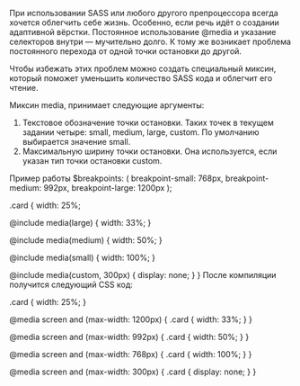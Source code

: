 При использовании SASS или любого другого препроцессора всегда хочется облегчить себе жизнь. Особенно, если речь идёт о создании адаптивной вёрстки. 
Постоянное использование @media и указание селекторов внутри — мучительно долго. К тому же возникает проблема постоянного перехода от одной точки остановки до другой.

Чтобы избежать этих проблем можно создать специальный миксин, который поможет уменьшить количество SASS кода и облегчит его чтение.

Миксин media, принимает следующие аргументы:
1. Текстовое обозначение точки остановки. Таких точек в текущем задании четыре: small, medium, large, custom. По умолчанию выбирается значение small.
2. Максимальную ширину точки остановки. Она используется, если указан тип точки остановки custom.

Пример работы
$breakpoints: (
  breakpoint-small: 768px,
  breakpoint-medium: 992px,
  breakpoint-large: 1200px
);
 
.card {
  width: 25%;
 
  @include media(large) {
    width: 33%;
  }
 
  @include media(medium) {
    width: 50%;
  }
 
  @include media(small) {
    width: 100%;
  }
 
  @include media(custom, 300px) {
    display: none;
  }
}
После компиляции получится следующий CSS код:

.card {
  width: 25%;
}
 
@media screen and (max-width: 1200px) {
  .card {
    width: 33%;
  }
}
 
@media screen and (max-width: 992px) {
  .card {
    width: 50%;
  }
}
 
@media screen and (max-width: 768px) {
  .card {
    width: 100%;
  }
}
 
@media screen and (max-width: 300px) {
  .card {
    display: none;
  }
}
